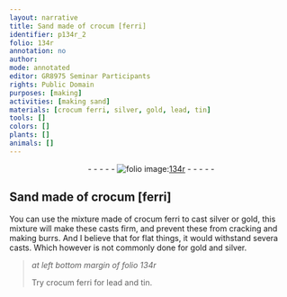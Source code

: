 ```yaml
---
layout: narrative
title: Sand made of crocum [ferri]
identifier: p134r_2
folio: 134r
annotation: no
author:
mode: annotated
editor: GR8975 Seminar Participants
rights: Public Domain
purposes: [making]
activities: [making sand]
materials: [crocum ferri, silver, gold, lead, tin]
tools: []
colors: []
plants: []
animals: []
---
```


 <div class="folio" align="center">- - - - - <a href="http://gallica.bnf.fr/ark:/12148/btv1b10500001g/f273.image" target="_blank"><img src="https://cu-mkp.github.io/GR8975-edition/assets/photo-icon.png" alt="folio image: " style="display:inline-block; margin-bottom:-3px;"/>134r</a> - - - - - </div> 

## Sand made of crocum [ferri]

  <span class="activity"></span> 
 You can use the mixture made of <span class="material">crocum ferri</span> to cast <span class="material">silver</span> or <span class="material">gold</span>, this mixture will make these casts firm, and prevent these from cracking and making burrs. And I believe that for flat things, it would withstand severa casts. Which however is not commonly done for <span class="material">gold</span> and <span class="material">silver</span>. 
 
> *at left bottom margin of folio 134r*
> 
>  Try <span class="material">crocum ferri</span> for <span class="material">lead</span> and <span class="material">tin</span>. 
 